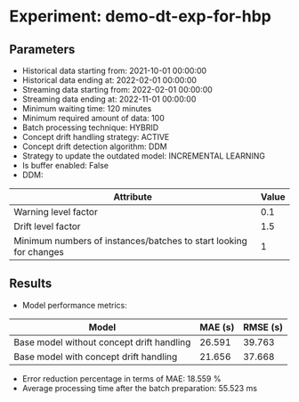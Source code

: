 
# Experiment: demo-dt-exp-for-hbp

## Parameters
- Historical data starting from: 2021-10-01 00:00:00
- Historical data ending at: 2022-02-01 00:00:00
- Streaming data starting from: 2022-02-01 00:00:00
- Streaming data ending at: 2022-11-01 00:00:00
- Minimum waiting time: 120 minutes
- Minimum required amount of data: 100
- Batch processing technique: HYBRID
- Concept drift handling strategy: ACTIVE
- Concept drift detection algorithm: DDM
- Strategy to update the outdated model: INCREMENTAL LEARNING
- Is buffer enabled: False
- DDM:

| Attribute | Value |
|---|---|
| Warning level factor | 0.1 |
| Drift level factor | 1.5 |
| Minimum numbers of instances/batches to start looking for changes | 1 |


## Results
- Model performance metrics:

| Model                                     | MAE (s)              | RMSE (s)              |
|-------------------------------------------|----------------------|-----------------------|
| Base model without concept drift handling | 26.591 | 39.763 |
| Base model with concept drift handling    | 21.656      | 37.668      |

- Error reduction percentage in terms of MAE: 18.559 %
- Average processing time after the batch preparation: 55.523 ms
    